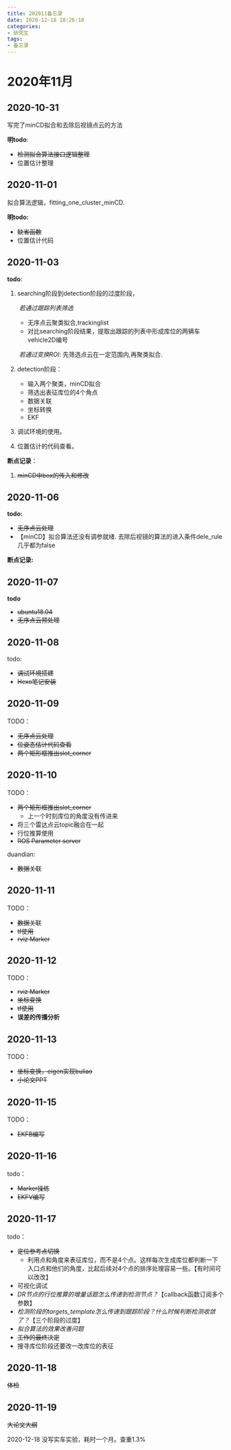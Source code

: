 ```yaml
---
title: 202011备忘录
date: 2020-12-18 18:26:18
categories:
- 研究生
tags:
- 备忘录
---
```


# 2020年11月

## 2020-10-31

写完了minCD拟合和去除后视镜点云的方法



**明todo**: 

- ~~检测拟合算法接口逻辑整理~~
- 位置估计整理

## 2020-11-01

拟合算法逻辑，fitting_one_cluster_minCD.

**明todo:**

- ~~缺省函数~~
- 位置估计代码

## 2020-11-03

**todo**:

1. searching阶段到detection阶段的过度阶段，

   ​	*若通过跟踪列表筛选*

   - 无序点云聚类拟合,trackinglist
   - 对比searching阶段结果，提取出跟踪的列表中形成库位的两辆车vehicle2D编号

   ​	*若通过变换ROI*: 先筛选点云在一定范围内,再聚类拟合.

2. detection阶段：

   - 输入两个聚类，minCD拟合
   - 筛选出表征库位的4个角点
   - 数据关联
   - 坐标转换
   - EKF

3. 调试环境的使用。

4. 位置估计的代码查看。

**断点记录**：

1. ~~minCD中box的传入和修改~~

## 2020-11-06

**todo:**

- ~~无序点云处理~~
- 【minCD】拟合算法还没有调参就绪. 去除后视镜的算法的进入条件dele_rule几乎都为false

**断点记录:**

## 2020-11-07

**todo**

- ~~ubuntu18.04~~
- ~~无序点云预处理~~

## 2020-11-08

todo:

- ~~调试环境搭建~~
- ~~Hexo笔记安装~~

## 2020-11-09

TODO：

- ~~无序点云处理~~
- ~~位姿态估计代码查看~~
- ~~两个矩形框推出slot_corner~~

## 2020-11-10

TODO：

- ~~两个矩形框推出slot_corner~~
  - 上一个时刻库位的角度没有传进来
- 将三个雷达点云topic融合在一起
- 行位推算使用
- ~~ROS Parameter server~~

duandian:

- ~~数据关联~~

## 2020-11-11

TODO：

- ~~数据关联~~
- ~~tf使用~~
- ~~rviz Marker~~

## 2020-11-12

TODO：

- ~~rviz Marker~~
- ~~坐标变换~~
- ~~tf使用~~
- **误差的传播分析**

## 2020-11-13

TODO：

- ~~坐标变换，eigen实现buliao~~
- ~~小论文PPT~~

## 2020-11-15

TODO：

- ~~EKFB编写~~

## 2020-11-16

todo：

- ~~Marker操练~~
- ~~EKFV编写~~

## 2020-11-17

todo：

- ~~定位参考点切换~~
  - 利用点和角度来表征库位，而不是4个点。这样每次生成库位都判断一下入口点和他们的角度，比起后续对4个点的排序处理容易一些。【有时间可以改改】
- 可视化调试
- *DR节点的行位推算的增量话题怎么传递到检测节点？*【callback函数订阅多个参数】
- *检测阶段的targets_template怎么传递到跟踪阶段？什么时候判断检测收敛了？*【三个阶段的过度】
- *拟合算法的效果改善问题*
- ~~工作的最终决定~~
- 搜寻库位阶段还要改一改库位的表征

## 2020-11-18

~~体检~~

## 2020-11-19

~~大论文大纲~~

2020-12-18 没写实车实验，耗时一个月。查重1.3%

